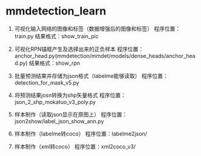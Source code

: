 # mmdetection_learn
1. 可视化输入网络的图像和标签（数据增强后的图像和标签）
程序位置：train.py
结果格式：show_train_pic

2. 可视化RPN锚框产生及选择出来的正负样本
程序位置：anchor_head.py(mmdetection/mmdet/models/dense_heads/anchor_head.py)
结果格式：show_rpn

3. 批量预测结果并存储为json格式（labelme能够读取）
程序位置：detection_for_mask_v5.py

4. 将预测结果josn转换为shp矢量格式
程序位置：json_2_shp_mokatuo_v3_poly.py

5. 样本制作（读取json显示在原图上）
程序位置：json2show/label_json_show_ann.py

6. 样本制作（labelme转coco）
程序位置：labelme2json/

7. 样本制作（xml转coco）
程序位置：xml2coco_v3/

